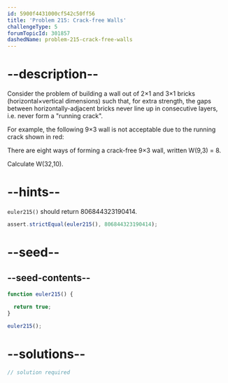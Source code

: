 ```yaml
---
id: 5900f4431000cf542c50ff56
title: 'Problem 215: Crack-free Walls'
challengeType: 5
forumTopicId: 301857
dashedName: problem-215-crack-free-walls
---
```


# --description--

Consider the problem of building a wall out of 2×1 and 3×1 bricks (horizontal×vertical dimensions) such that, for extra strength, the gaps between horizontally-adjacent bricks never line up in consecutive layers, i.e. never form a "running crack".

For example, the following 9×3 wall is not acceptable due to the running crack shown in red:

There are eight ways of forming a crack-free 9×3 wall, written W(9,3) = 8.

Calculate W(32,10).

# --hints--

`euler215()` should return 806844323190414.

```js
assert.strictEqual(euler215(), 806844323190414);
```

# --seed--

## --seed-contents--

```js
function euler215() {

  return true;
}

euler215();
```

# --solutions--

```js
// solution required
```